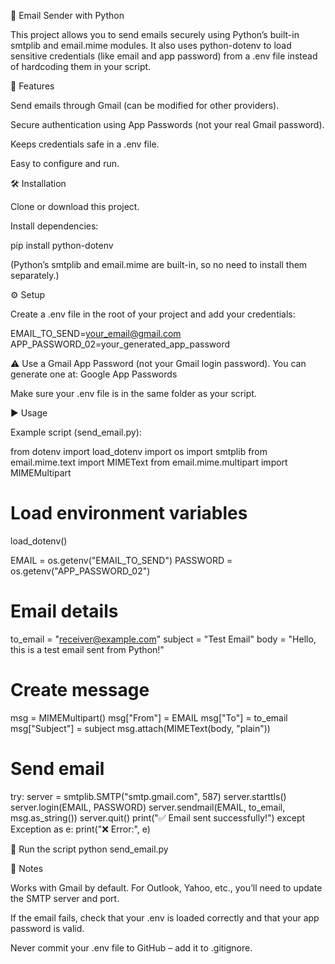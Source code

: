 📧 Email Sender with Python

This project allows you to send emails securely using Python’s built-in smtplib and email.mime modules. It also uses python-dotenv to load sensitive credentials (like email and app password) from a .env file instead of hardcoding them in your script.

🚀 Features

Send emails through Gmail (can be modified for other providers).

Secure authentication using App Passwords (not your real Gmail password).

Keeps credentials safe in a .env file.

Easy to configure and run.

🛠️ Installation

Clone or download this project.

Install dependencies:

pip install python-dotenv


(Python’s smtplib and email.mime are built-in, so no need to install them separately.)

⚙️ Setup

Create a .env file in the root of your project and add your credentials:

EMAIL_TO_SEND=your_email@gmail.com
APP_PASSWORD_02=your_generated_app_password


⚠️ Use a Gmail App Password (not your Gmail login password).
You can generate one at: Google App Passwords

Make sure your .env file is in the same folder as your script.

▶️ Usage

Example script (send_email.py):

from dotenv import load_dotenv
import os
import smtplib
from email.mime.text import MIMEText
from email.mime.multipart import MIMEMultipart

# Load environment variables
load_dotenv()

EMAIL = os.getenv("EMAIL_TO_SEND")
PASSWORD = os.getenv("APP_PASSWORD_02")

# Email details
to_email = "receiver@example.com"
subject = "Test Email"
body = "Hello, this is a test email sent from Python!"

# Create message
msg = MIMEMultipart()
msg["From"] = EMAIL
msg["To"] = to_email
msg["Subject"] = subject
msg.attach(MIMEText(body, "plain"))

# Send email
try:
    server = smtplib.SMTP("smtp.gmail.com", 587)
    server.starttls()
    server.login(EMAIL, PASSWORD)
    server.sendmail(EMAIL, to_email, msg.as_string())
    server.quit()
    print("✅ Email sent successfully!")
except Exception as e:
    print("❌ Error:", e)

🧪 Run the script
python send_email.py

📌 Notes

Works with Gmail by default. For Outlook, Yahoo, etc., you’ll need to update the SMTP server and port.

If the email fails, check that your .env is loaded correctly and that your app password is valid.

Never commit your .env file to GitHub – add it to .gitignore.
